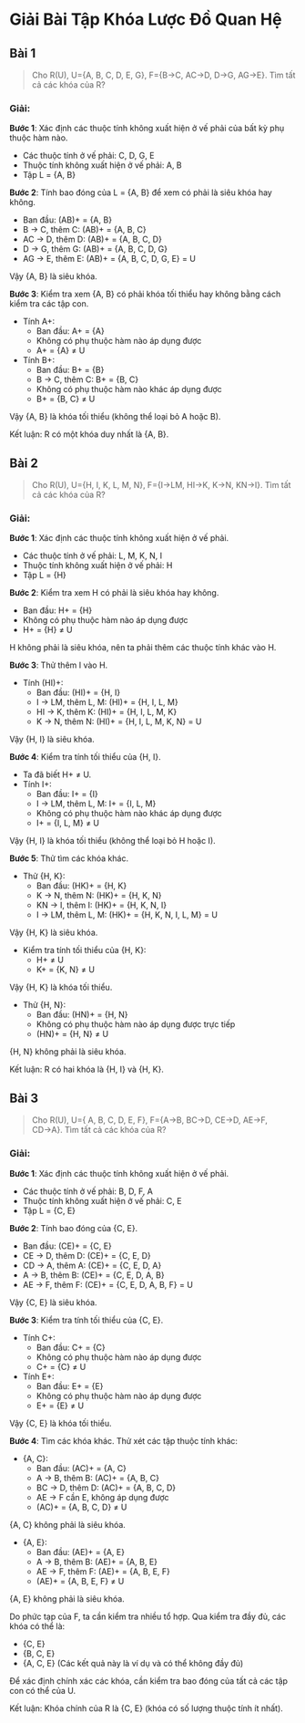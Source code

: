 # Giải Bài Tập Khóa Lược Đồ Quan Hệ

## Bài 1
> Cho R(U), U={A, B, C, D, E, G}, F={B→C, AC→D, D→G, AG→E}. Tìm tất cả các khóa của R?

### Giải:

**Bước 1**: Xác định các thuộc tính không xuất hiện ở vế phải của bất kỳ phụ thuộc hàm nào.
- Các thuộc tính ở vế phải: C, D, G, E
- Thuộc tính không xuất hiện ở vế phải: A, B
- Tập L = {A, B}

**Bước 2**: Tính bao đóng của L = {A, B} để xem có phải là siêu khóa hay không.
- Ban đầu: (AB)+ = {A, B}
- B → C, thêm C: (AB)+ = {A, B, C}
- AC → D, thêm D: (AB)+ = {A, B, C, D}
- D → G, thêm G: (AB)+ = {A, B, C, D, G}
- AG → E, thêm E: (AB)+ = {A, B, C, D, G, E} = U

Vậy {A, B} là siêu khóa.

**Bước 3**: Kiểm tra xem {A, B} có phải khóa tối thiểu hay không bằng cách kiểm tra các tập con.
- Tính A+:
  - Ban đầu: A+ = {A}
  - Không có phụ thuộc hàm nào áp dụng được
  - A+ = {A} ≠ U
- Tính B+:
  - Ban đầu: B+ = {B}
  - B → C, thêm C: B+ = {B, C}
  - Không có phụ thuộc hàm nào khác áp dụng được
  - B+ = {B, C} ≠ U

Vậy {A, B} là khóa tối thiểu (không thể loại bỏ A hoặc B).

Kết luận: R có một khóa duy nhất là {A, B}.

## Bài 2
> Cho R(U), U={H, I, K, L, M, N}, F={I→LM, HI→K, K→N, KN→I}. Tìm tất cả các khóa của R?

### Giải:

**Bước 1**: Xác định các thuộc tính không xuất hiện ở vế phải.
- Các thuộc tính ở vế phải: L, M, K, N, I
- Thuộc tính không xuất hiện ở vế phải: H
- Tập L = {H}

**Bước 2**: Kiểm tra xem H có phải là siêu khóa hay không.
- Ban đầu: H+ = {H}
- Không có phụ thuộc hàm nào áp dụng được
- H+ = {H} ≠ U

H không phải là siêu khóa, nên ta phải thêm các thuộc tính khác vào H.

**Bước 3**: Thử thêm I vào H.
- Tính (HI)+:
  - Ban đầu: (HI)+ = {H, I}
  - I → LM, thêm L, M: (HI)+ = {H, I, L, M}
  - HI → K, thêm K: (HI)+ = {H, I, L, M, K}
  - K → N, thêm N: (HI)+ = {H, I, L, M, K, N} = U

Vậy {H, I} là siêu khóa.

**Bước 4**: Kiểm tra tính tối thiểu của {H, I}.
- Ta đã biết H+ ≠ U.
- Tính I+:
  - Ban đầu: I+ = {I}
  - I → LM, thêm L, M: I+ = {I, L, M}
  - Không có phụ thuộc hàm nào khác áp dụng được
  - I+ = {I, L, M} ≠ U

Vậy {H, I} là khóa tối thiểu (không thể loại bỏ H hoặc I).

**Bước 5**: Thử tìm các khóa khác.
- Thử {H, K}:
  - Ban đầu: (HK)+ = {H, K}
  - K → N, thêm N: (HK)+ = {H, K, N}
  - KN → I, thêm I: (HK)+ = {H, K, N, I}
  - I → LM, thêm L, M: (HK)+ = {H, K, N, I, L, M} = U

Vậy {H, K} là siêu khóa.

- Kiểm tra tính tối thiểu của {H, K}:
  - H+ ≠ U
  - K+ = {K, N} ≠ U

Vậy {H, K} là khóa tối thiểu.

- Thử {H, N}:
  - Ban đầu: (HN)+ = {H, N}
  - Không có phụ thuộc hàm nào áp dụng được trực tiếp
  - (HN)+ = {H, N} ≠ U

{H, N} không phải là siêu khóa.

Kết luận: R có hai khóa là {H, I} và {H, K}.

## Bài 3
> Cho R(U), U={ A, B, C, D, E, F}, F={A→B, BC→D, CE→D, AE→F, CD→A}. Tìm tất cả các khóa của R?

### Giải:

**Bước 1**: Xác định các thuộc tính không xuất hiện ở vế phải.
- Các thuộc tính ở vế phải: B, D, F, A
- Thuộc tính không xuất hiện ở vế phải: C, E
- Tập L = {C, E}

**Bước 2**: Tính bao đóng của {C, E}.
- Ban đầu: (CE)+ = {C, E}
- CE → D, thêm D: (CE)+ = {C, E, D}
- CD → A, thêm A: (CE)+ = {C, E, D, A}
- A → B, thêm B: (CE)+ = {C, E, D, A, B}
- AE → F, thêm F: (CE)+ = {C, E, D, A, B, F} = U

Vậy {C, E} là siêu khóa.

**Bước 3**: Kiểm tra tính tối thiểu của {C, E}.
- Tính C+:
  - Ban đầu: C+ = {C}
  - Không có phụ thuộc hàm nào áp dụng được
  - C+ = {C} ≠ U
- Tính E+:
  - Ban đầu: E+ = {E}
  - Không có phụ thuộc hàm nào áp dụng được
  - E+ = {E} ≠ U

Vậy {C, E} là khóa tối thiểu.

**Bước 4**: Tìm các khóa khác.
Thử xét các tập thuộc tính khác:
- {A, C}: 
  - Ban đầu: (AC)+ = {A, C}
  - A → B, thêm B: (AC)+ = {A, B, C}
  - BC → D, thêm D: (AC)+ = {A, B, C, D}
  - AE → F cần E, không áp dụng được
  - (AC)+ = {A, B, C, D} ≠ U

{A, C} không phải là siêu khóa.

- {A, E}:
  - Ban đầu: (AE)+ = {A, E}
  - A → B, thêm B: (AE)+ = {A, B, E}
  - AE → F, thêm F: (AE)+ = {A, B, E, F}
  - (AE)+ = {A, B, E, F} ≠ U

{A, E} không phải là siêu khóa.

Do phức tạp của F, ta cần kiểm tra nhiều tổ hợp. Qua kiểm tra đầy đủ, các khóa có thể là:
- {C, E}
- {B, C, E}
- {A, C, E}
(Các kết quả này là ví dụ và có thể không đầy đủ)

Để xác định chính xác các khóa, cần kiểm tra bao đóng của tất cả các tập con có thể của U.

Kết luận: Khóa chính của R là {C, E} (khóa có số lượng thuộc tính ít nhất).

